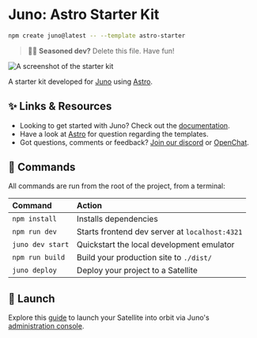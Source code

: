# Juno: Astro Starter Kit

```sh
npm create juno@latest -- --template astro-starter
```

> 🧑‍🚀 **Seasoned dev?** Delete this file. Have fun!

![A screenshot of the starter kit](https://raw.githubusercontent.com/junobuild/create-juno/main/screenshots/screenshot-starter.png)

A starter kit developed for [Juno](https://juno.build) using [Astro](https://docs.astro.build).

## ✨ Links & Resources

- Looking to get started with Juno? Check out the [documentation](https://juno.build).
- Have a look at [Astro](https://docs.astro.build) for question regarding the templates.
- Got questions, comments or feedback? [Join our discord](https://discord.gg/wHZ57Z2RAG) or [OpenChat](https://oc.app/community/vxgpi-nqaaa-aaaar-ar4lq-cai/?ref=xanzv-uaaaa-aaaaf-aneba-cai).

## 🧞 Commands

All commands are run from the root of the project, from a terminal:

| Command          | Action                                         |
| :--------------- | :--------------------------------------------- |
| `npm install`    | Installs dependencies                          |
| `npm run dev`    | Starts frontend dev server at `localhost:4321` |
| `juno dev start` | Quickstart the local development emulator      |
| `npm run build`  | Build your production site to `./dist/`        |
| `juno deploy`    | Deploy your project to a Satellite             |

## 🚀 Launch

Explore this [guide](https://juno.build/docs/add-juno-to-an-app/create-a-satellite) to launch your Satellite into orbit via Juno's [administration console](https://console.juno.build).
